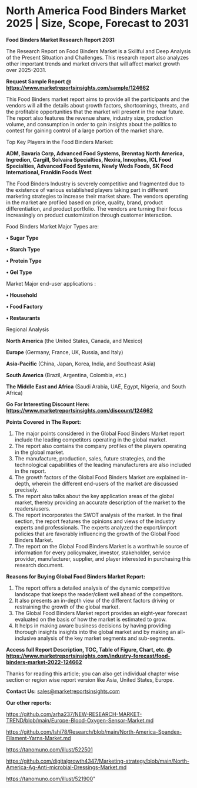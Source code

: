 # North America Food Binders Market 2025 | Size, Scope, Forecast to 2031

<strong>Food Binders Market Research Report 2031</strong>

The Research Report on Food Binders Market is a Skillful and Deep Analysis of the Present Situation and Challenges. This research report also analyzes other important trends and market drivers that will affect market growth over 2025-2031.

<strong>Request Sample Report @ <a href=https://www.marketreportsinsights.com/sample/124662>https://www.marketreportsinsights.com/sample/124662</a></strong>

This Food Binders market report aims to provide all the participants and the vendors will all the details about growth factors, shortcomings, threats, and the profitable opportunities that the market will present in the near future. The report also features the revenue share, industry size, production volume, and consumption in order to gain insights about the politics to contest for gaining control of a large portion of the market share.

Top Key Players in the Food Binders Market:

<strong>ADM, Bavaria Corp, Advanced Food Systems, Brenntag North America, Ingredion, Cargill, Solvaira Specialties, Nexira, Innophos, ICL Food Specialties, Advanced Food Systems, Newly Weds Foods, SK Food International, Franklin Foods West</strong>

The Food Binders Industry is severely competitive and fragmented due to the existence of various established players taking part in different marketing strategies to increase their market share. The vendors operating in the market are profiled based on price, quality, brand, product differentiation, and product portfolio. The vendors are turning their focus increasingly on product customization through customer interaction.

Food Binders Market Major Types are:

<strong>• Sugar Type

• Starch Type

• Protein Type

• Gel Type</strong>

Market Major end-user applications :

<strong>• Household

• Food Factory

• Restaurants</strong>

Regional Analysis

</u><strong><b>North America</b></strong> (the United States, Canada, and Mexico)

<strong><b>Europe </b></strong>(Germany, France, UK, Russia, and Italy)

<strong><b>Asia-Pacific</b></strong> (China, Japan, Korea, India, and Southeast Asia)

<strong><b>South America</b></strong> (Brazil, Argentina, Colombia, etc.)

<strong><b>The Middle East and Africa</b></strong> (Saudi Arabia, UAE, Egypt, Nigeria, and South Africa)

<strong>Go For Interesting Discount Here: <a href=https://www.marketreportsinsights.com/discount/124662>https://www.marketreportsinsights.com/discount/124662</a></strong>

<strong>Points Covered in The Report:</strong>
<ol>
  <li>The major points considered in the Global Food Binders Market report include the leading competitors operating in the global market.</li>
  <li>The report also contains the company profiles of the players operating in the global market.</li>
  <li>The manufacture, production, sales, future strategies, and the technological capabilities of the leading manufacturers are also included in the report.</li>
  <li>The growth factors of the Global Food Binders Market are explained in-depth, wherein the different end-users of the market are discussed precisely.</li>
  <li>The report also talks about the key application areas of the global market, thereby providing an accurate description of the market to the readers/users.</li>
  <li>The report incorporates the SWOT analysis of the market. In the final section, the report features the opinions and views of the industry experts and professionals. The experts analyzed the export/import policies that are favorably influencing the growth of the Global Food Binders Market.</li>
  <li>The report on the Global Food Binders Market is a worthwhile source of information for every policymaker, investor, stakeholder, service provider, manufacturer, supplier, and player interested in purchasing this research document.</li>
</ol>
<strong>Reasons for Buying Global Food Binders Market Report:</strong>

<ol>
  <li>The report offers a detailed analysis of the dynamic competitive landscape that keeps the reader/client well ahead of the competitors.</li>
  <li>It also presents an in-depth view of the different factors driving or restraining the growth of the global market.</li>
  <li>The Global Food Binders Market report provides an eight-year forecast evaluated on the basis of how the market is estimated to grow.</li>
  <li>It helps in making aware business decisions by having providing thorough insights insights into the global market and by making an all-inclusive analysis of the key market segments and sub-segments.</li>
</ol>
<strong>Access full Report Description, TOC, Table of Figure, Chart, etc. @ <a href=https://www.marketreportsinsights.com/industry-forecast/food-binders-market-2022-124662>https://www.marketreportsinsights.com/industry-forecast/food-binders-market-2022-124662</a></strong>


Thanks for reading this article; you can also get individual chapter wise section or region wise report version like Asia, United States, Europe.

<strong>Contact Us:</strong>
sales@marketreportsinsights.com

<strong>Our other reports:</strong>

<a href=https://github.com/arha237/NEW-RESEARCH-MARKET-TREND/blob/main/Europe-Blood-Oxygen-Sensor-Market.md>https://github.com/arha237/NEW-RESEARCH-MARKET-TREND/blob/main/Europe-Blood-Oxygen-Sensor-Market.md</a>

<a href=https://github.com/Ishi78/Research/blob/main/North-America-Spandex-Filament-Yarns-Market.md>https://github.com/Ishi78/Research/blob/main/North-America-Spandex-Filament-Yarns-Market.md</a>

<a href=https://tanomuno.com/illust/522501>https://tanomuno.com/illust/522501</a>

<a href=https://github.com/digitalgrowth4347/Marketing-strategy/blob/main/North-America-Ag-Anti-microbial-Dressings-Market.md>https://github.com/digitalgrowth4347/Marketing-strategy/blob/main/North-America-Ag-Anti-microbial-Dressings-Market.md</a>

<a href=https://tanomuno.com/illust/521900>https://tanomuno.com/illust/521900</a>"
